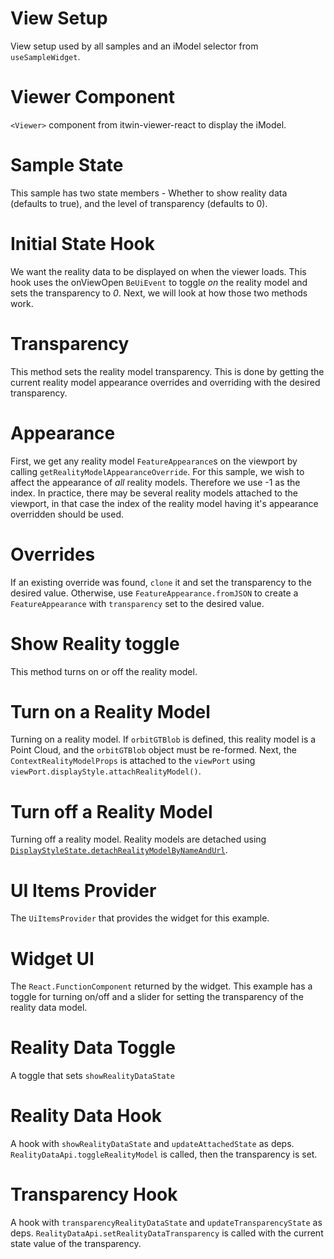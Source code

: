 # View Setup

View setup used by all samples and an iModel selector from `useSampleWidget`.

[_metadata_:annotation]:- "VIEW_SETUP"

# Viewer Component

`<Viewer>` component from itwin-viewer-react to display the iModel.

[_metadata_:annotation]:- "VIEWER"
[_metadata_:skip]:- "true"

# Sample State

This sample has two state members - Whether to show reality data (defaults to true), and the level of transparency (defaults to 0).

[_metadata_:annotation]:- "STATE"

# Initial State Hook

We want the reality data to be displayed on when the viewer loads. This hook uses the onViewOpen `BeUiEvent` to toggle _on_ the reality model and sets the transparency to _0_. Next, we will look at how those two methods work.

[_metadata_:annotation]:- "INITIAL_STATE"

# Transparency

This method sets the reality model transparency. This is done by getting the current reality model appearance overrides and overriding with the desired transparency.

[_metadata_:annotation]:- "TRANSPARENCY"

# Appearance

First, we get any reality model `FeatureAppearance`s on the viewport by calling `getRealityModelAppearanceOverride`. For this sample, we wish to affect the appearance of *all* reality models. Therefore we use -1 as the index. In practice, there may be several reality models attached to the viewport, in that case the index of the reality model having it's appearance overridden should be used.

[_metadata_:annotation]:- "APPEARANCE"

# Overrides

If an existing override was found, `clone` it and set the transparency to the desired value. Otherwise, use `FeatureAppearance.fromJSON` to create a `FeatureAppearance` with `transparency` set to the desired value.

[_metadata_:annotation]:- "OVERRIDES"

# Show Reality toggle

This method turns on or off the reality model.

[_metadata_:annotation]:- "REALITY_TOGGLE_CALLBACK"

# Turn on a Reality Model

Turning on a reality model. If `orbitGTBlob` is defined, this reality model is a Point Cloud, and the `orbitGTBlob` object must be re-formed. Next, the `ContextRealityModelProps` is attached to the `viewPort` using `viewPort.displayStyle.attachRealityModel()`.

[_metadata_:annotation]:- "REALITY_MODEL_ON"

# Turn off a Reality Model

Turning off a reality model. Reality models are detached using [`DisplayStyleState.detachRealityModelByNameAndUrl`](https://www.itwinjs.org/reference/core-frontend/views/displaystylestate/detachrealitymodelbynameandurl/).

[_metadata_:annotation]:- "REALITY_MODEL_OFF"

# UI Items Provider

The `UiItemsProvider` that provides the widget for this example.

[_metadata_:annotation]:- "UI_ITEMS_PROVIDER"
[_metadata_:skip]:- "true"

# Widget UI

The `React.FunctionComponent` returned by the widget. This example has a toggle for turning on/off and a slider for setting the transparency of the reality data model.

[_metadata_:annotation]:- "WIDGET_UI"
[_metadata_:skip]:- "true"

# Reality Data Toggle

A toggle that sets `showRealityDataState`

[_metadata_:annotation]:- "REALITY_TOGGLE"

# Reality Data Hook

A hook with `showRealityDataState` and `updateAttachedState` as deps. `RealityDataApi.toggleRealityModel` is called, then the transparency is set.

[_metadata_:annotation]:- "REALITY_HOOK"

# Transparency Hook

A hook with `transparencyRealityDataState` and `updateTransparencyState` as deps. `RealityDataApi.setRealityDataTransparency` is called with the current state value of the transparency.

[_metadata_:annotation]:- "TRANSPARENCY_HOOK"
